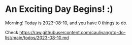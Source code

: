 # An Exciting Day Begins! :)

Morning! Today is 2023-08-10, and you have 0 things to do.

Check https://raw.githubusercontent.com/cauliyang/to-do-list/main/todos/2023-08-10.md